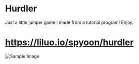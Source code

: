 # Hurdler
Just a little jumper game I made from a tutorial program! Enjoy.
# https://liluo.io/spyoon/hurdler

<p align="left"> <img src="https://i.imgur.com/VmyxYHt.png" alt="Sample Image" /> </p>

